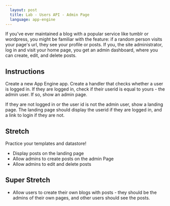 ```yaml
---
  layout: post
  title: Lab - Users API - Admin Page
  language: app-engine
---
```


If you've ever maintained a blog with a popular service like tumblr or wordpress, you might be familiar with the feature: if a random person visits your page's url, they see your profile or posts. If you, the site administrator, log in and visit your home page, you get an admin dashboard, where you can create, edit, and delete posts.

## Instructions
Create a new App Engine app. Create a handler that checks whether a user is logged in. If they are logged in, check if their userid is equal to yours - the admin user. If so, show an admin page.

If they are not logged in or the user id is not the admin user, show a landing page. The landing page should display the userid if they are logged in, and a link to login if they are not.

## Stretch
Practice your templates and datastore!
+ Display posts on the landing page
+ Allow admins to create posts on the admin Page
+ Allow admins to edit and delete posts

## Super Stretch
+ Allow users to create their own blogs with posts - they should be the admins of their own pages, and other users should see the posts.
